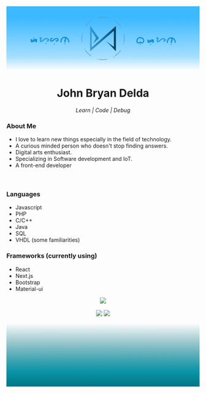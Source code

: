 <img src="https://github.com/jbryan11/jbryan11/blob/master/public/github_header.png?raw=true">
<h1 align="center">John Bryan Delda</h1>
<p align="center"><em>Learn | Code | Debug</em></p>

### About Me

* I love to learn new things especially in the field of technology. 
* A curious minded person who doesn't stop finding answers.
* Digital arts enthusiast.
* Specializing in Software development and IoT.
* A front-end developer
<br/><br/><br/>

### Languages

* Javascript
* PHP
* C/C++
* Java
* SQL
* VHDL (some familiarities)

### Frameworks (currently using)

* React
* Next.js
* Bootstrap
* Material-ui

<p align="center">
<img src="https://github-readme-stats.vercel.app/api?username=jbryan11">
</p>

<p align="center">
<a href="https://www.twitter.com/B_R_Y_N99" alt="Twitter"><img  src="https://raw.githubusercontent.com/jayehernandez/jayehernandez/3f5402efef9a0ae89211a6e04609558e862ca616/readme/twitter-fill.svg""></a>
  <a href="mailto:mightypirates174@gmail.com" alt="Contact me"><img src="https://raw.githubusercontent.com/jayehernandez/jayehernandez/3f5402efef9a0ae89211a6e04609558e862ca616/readme/mail-fill.svg"></a>
</p>


<img src="https://github.com/jbryan11/jbryan11/blob/master/public/github-footer.png?raw=true">

